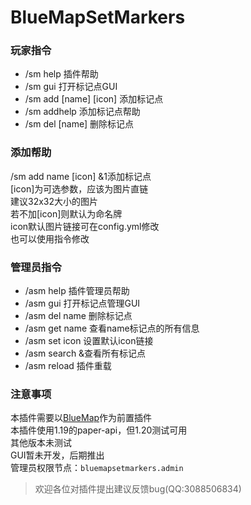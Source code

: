 # BlueMapSetMarkers
### 玩家指令
- /sm help              插件帮助
- /sm gui               打开标记点GUI
- /sm add [name] [icon] 添加标记点
- /sm addhelp           添加标记点帮助
- /sm del [name]        删除标记点
### 添加帮助
/sm add name [icon] &1添加标记点  
[icon]为可选参数，应该为图片直链  
建议32x32大小的图片  
若不加[icon]则默认为命名牌  
icon默认图片链接可在config.yml修改  
也可以使用指令修改
### 管理员指令
- /asm help     插件管理员帮助
- /asm gui      打开标记点管理GUI
- /asm del name 删除标记点
- /asm get name 查看name标记点的所有信息
- /asm set icon 设置默认icon链接
- /asm search   &查看所有标记点
- /asm reload   插件重载
### 注意事项
本插件需要以[BlueMap](https://github.com/BlueMap-Minecraft/BlueMap)作为前置插件  
本插件使用1.19的paper-api，但1.20测试可用  
其他版本未测试  
GUI暂未开发，后期推出  
管理员权限节点：`bluemapsetmarkers.admin`

>欢迎各位对插件提出建议反馈bug(QQ:3088506834)